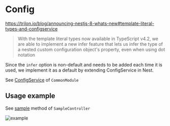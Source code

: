 # Config

<https://trilon.io/blog/announcing-nestjs-8-whats-new#template-literal-types-and-configservice>
> With the template literal types now available in TypeScript v4.2, we are able to implement a new infer feature that lets us infer the type of a nested custom configuration object's property, even when using dot notation

Since the `infer` option is non-default and needs to be added each time it is used, we implement it as a default by extending ConfigService in Nest.

See [ConfigService](../common/providers/config.service.ts) of `CommonModule`

## Usage example

See [sample](../sample/controllers/sample.controller.ts#L28-L31) method of `SampleController`

![example](https://user-images.githubusercontent.com/1300172/127599201-8491e7bb-76f3-4dbc-9a62-97b6832bb882.png)
